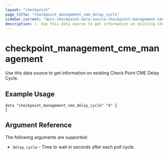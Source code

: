 ```yaml
---
layout: "checkpoint"
page_title: "checkpoint_management_cme_delay_cycle"
sidebar_current: "docs-checkpoint-data-source-checkpoint-management-cme-delay-cycle"
description: |- Use this data source to get information on existing Check Point CME Delay Cycle.
---
```


# checkpoint_management_cme_management

Use this data source to get information on existing Check Point CME Delay Cycle.

## Example Usage

```hcl
data "checkpoint_management_cme_delay_cycle" "d" {
}
```

## Argument Reference

The following arguments are supported:

* `delay_cycle` - Time to wait in seconds after each poll cycle.
